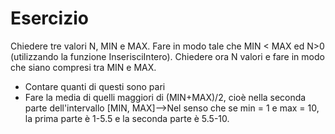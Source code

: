 # Esercizio

Chiedere tre valori N, MIN e MAX. Fare in modo tale che MIN < MAX ed N>0 (utilizzando la funzione InserisciIntero). Chiedere ora N valori e fare in modo che siano compresi tra MIN e MAX. 
- Contare quanti di questi sono pari 
- Fare la media di quelli maggiori di (MIN+MAX)/2, cioè nella seconda parte dell'intervallo [MIN, MAX]-->Nel senso che se min = 1 e max = 10, la prima parte è 1-5.5 e la seconda parte è 5.5-10.
